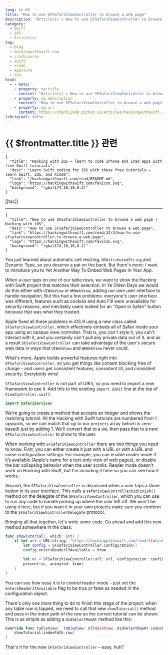 ```yaml
---
lang: ko-KR
title: "How to use SFSafariViewController to browse a web page"
description: "Article(s) > How to use SFSafariViewController to browse a web page"
category:
  - Swift
  - iOS
  - Article(s)
tag: 
  - blog
  - hackingwithswift.com
  - crashcourse
  - swift
  - xcode
  - appstore
  - ios  
head:
  - - meta:
    - property: og:title
      content: "Article(s) > How to use SFSafariViewController to browse a web page"
    - property: og:description
      content: "How to use SFSafariViewController to browse a web page"
    - property: og:url
      content: https://chanhi2000.github.io/articles/hackingwithswift.com/read/32/03-how-to-use-sfsafariviewcontroller-to-browse-a-web-page.html
isOriginal: false
---
```


# {{ $frontmatter.title }} 관련

```component VPCard
{
  "title": "Hacking with iOS – learn to code iPhone and iPad apps with free Swift tutorials",
  "desc": "Learn Swift coding for iOS with these free tutorials – learn Swift, iOS, and Xcode",
  "link": "/hackingwithswift.com/read/README.md",
  "logo": "https://hackingwithswift.com/favicon.svg",
  "background": "rgba(174,10,10,0.2)"
}
```

[[toc]]

---

```component VPCard
{
  "title": "How to use SFSafariViewController to browse a web page | Hacking with iOS",
  "desc": "How to use SFSafariViewController to browse a web page",
  "link": "https://hackingwithswift.com/read/32/3/how-to-use-sfsafariviewcontroller-to-browse-a-web-page",
  "logo": "https://hackingwithswift.com/favicon.svg",
  "background": "rgba(174,10,10,0.2)"
}
```

You just learned about automatic cell resizing, `NSAttributedString` and Dynamic Type, so you deserve a pat on the back. But there's more: I want to introduce you to Yet Another Way To Embed Web Pages In Your App. 

When a user taps on one of our table rows, we want to show the Hacking with Swift project that matches their selection. In Ye Olden Days we would do this either with `UIWebView` or `WKWebView`, adding our own user interface to handle navigation. But this had a few problems: everyone's user interface was different, features such as cookies and Auto Fill were unavailable for security reasons, and inevitably users looked for an "Open in Safari" button because that was what they trusted.

Apple fixed all these problems in iOS 9 using a new class called `SFSafariViewController`, which effectively embeds all of Safari inside your app using an opaque view controller. That is, you can't style it, you can't interact with it, and you certainly can't pull any private data out of it, and as a result `SFSafariViewController` can take advantage of the user's secure web data in ways that `UIWebView` and `WKWebView` never could.

What's more, Apple builds powerful features right into `SFSafariViewController`, so you get things like content blocking free of charge – and users get consistent features, consistent UI, and consistent security. Everybody wins!

`SFSafariViewController` is not part of UIKit, so you need to import a new framework to use it. Add this to the existing `import UIKit` line at the top of <FontIcon icon="fa-brands fa-swift"/>`ViewController.swift`:

```swift
import SafariServices
```

We're going to create a method that accepts an integer and shows the matching tutorial. All the Hacking with Swift tutorials are numbered from 1 upwards, so we can match that up to our `projects` array (which is zero-based) just by adding 1. We'll convert that to a `URL` then pass that to a new `SFSafariViewController` to show to the user.

When working with `SFSafariViewController` there are two things you need to know. First, you can either create it just with a URL or with a URL and some configuration settings. For example, you can enable reader mode if it’s available (Apple's name for a text-only view of web pages), or disable the bar collapsing behavior when the user scrolls. Reader mode doesn't work on Hacking with Swift, but I'm including it here so you can see how it works.

Second, the `SFSafariViewController` is dismissed when a user taps a Done button in its user interface. This calls a `safariViewControllerDidFinish()` method on the delegate of the `SFSafariViewController`, which you can use to run any code to handle picking up where the user left off. We won't be using it here, but if you want it in your own projects make sure you conform to the `SFSafariViewControllerDelegate` protocol.

Bringing all that together, let's write some code. Go ahead and add this new method somewhere in the class:

```swift
func showTutorial(_ which: Int) {
    if let url = URL(string: "https://hackingwithswift.com/read/\(which + 1)") {
        let config = SFSafariViewController.Configuration()
        config.entersReaderIfAvailable = true

        let vc = SFSafariViewController(url: url, configuration: config)
        present(vc, animated: true)
    }
}
```

You can see how easy it is to control reader mode – just set the `entersReaderIfAvailable` flag to be true or false as needed in the configuration object.

There's only one more thing to do to finish this stage of the project: when any table row is tapped, we need to call that new `showTutorial()` method and pass in the index path of the row so the correct tutorial can be shown. This is as simple as adding a `didSelectRowAt` method like this:

```swift
override func tableView(_ tableView: UITableView, didSelectRowAt indexPath: IndexPath) {
    showTutorial(indexPath.row)
}
```

That's it for the new `SFSafariViewController` – easy, huh?

